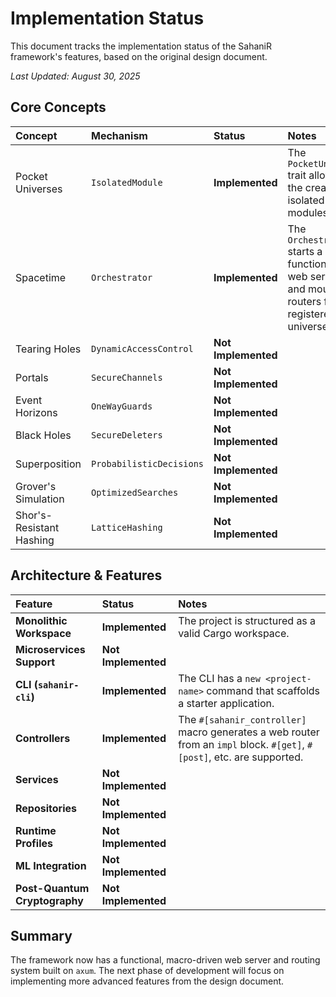 # Implementation Status

This document tracks the implementation status of the SahaniR framework's features, based on the original design document.

*Last Updated: August 30, 2025*

## Core Concepts

| Concept | Mechanism | Status | Notes |
| :--- | :--- | :--- | :--- |
| Pocket Universes | `IsolatedModule` | **Implemented** | The `PocketUniverse` trait allows for the creation of isolated modules. |
| Spacetime | `Orchestrator` | **Implemented** | The `Orchestrator` starts a functional `axum` web server and mounts routers from all registered universes. |
| Tearing Holes | `DynamicAccessControl` | **Not Implemented** | |
| Portals | `SecureChannels` | **Not Implemented** | |
| Event Horizons | `OneWayGuards` | **Not Implemented** | |
| Black Holes | `SecureDeleters` | **Not Implemented** | |
| Superposition | `ProbabilisticDecisions` | **Not Implemented** | |
| Grover's Simulation | `OptimizedSearches` | **Not Implemented** | |
| Shor's-Resistant Hashing| `LatticeHashing` | **Not Implemented** | |

## Architecture & Features

| Feature | Status | Notes |
| :--- | :--- | :--- |
| **Monolithic Workspace** | **Implemented** | The project is structured as a valid Cargo workspace. |
| **Microservices Support** | **Not Implemented** | |
| **CLI (`sahanir-cli`)** | **Implemented** | The CLI has a `new <project-name>` command that scaffolds a starter application. |
| **Controllers** | **Implemented** | The `#[sahanir_controller]` macro generates a web router from an `impl` block. `#[get]`, `#[post]`, etc. are supported. |
| **Services** | **Not Implemented** | |
| **Repositories** | **Not Implemented** | |
| **Runtime Profiles** | **Not Implemented** | |
| **ML Integration** | **Not Implemented** | |
| **Post-Quantum Cryptography** | **Not Implemented** | |

## Summary

The framework now has a functional, macro-driven web server and routing system built on `axum`. The next phase of development will focus on implementing more advanced features from the design document.
